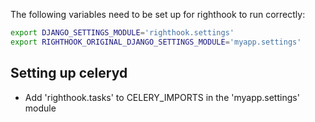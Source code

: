 The following variables need to be set up for righthook to run correctly:
```sh
export DJANGO_SETTINGS_MODULE='righthook.settings'
export RIGHTHOOK_ORIGINAL_DJANGO_SETTINGS_MODULE='myapp.settings'
```

Setting up celeryd
------------------
+ Add 'righthook.tasks' to CELERY_IMPORTS in the 'myapp.settings' module
